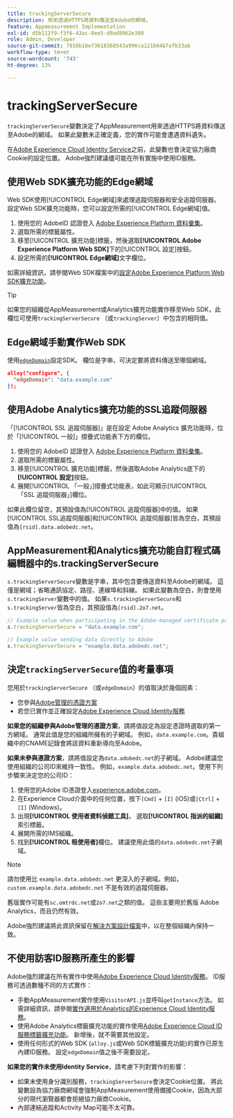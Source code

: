 ```yaml
---
title: trackingServerSecure
description: 用來透過HTTPS將資料傳送至Adobe的網域。
feature: Appmeasurement Implementation
exl-id: d5b112f9-f3f6-43ac-8ee5-d9ad8062e380
role: Admin, Developer
source-git-commit: 7918b18e73618368543a996ca121b64b7afb33ab
workflow-type: tm+mt
source-wordcount: '743'
ht-degree: 13%

---
```


# trackingServerSecure

`trackingServerSecure`變數決定了AppMeasurement用來透過HTTPS將資料傳送至Adobe的網域。 如果此變數未正確定義，您的實作可能會遭遇資料遺失。

在[Adobe Experience Cloud Identity Service](https://experienceleague.adobe.com/en/docs/id-service/using/home)之前，此變數也會決定協力廠商Cookie的設定位置。 Adobe強烈建議儘可能在所有實施中使用ID服務。

## 使用Web SDK擴充功能的Edge網域

Web SDK使用[!UICONTROL Edge網域]來處理追蹤伺服器和安全追蹤伺服器。 設定Web SDK擴充功能時，您可以設定所需的[!UICONTROL Edge網域]值。

1. 使用您的 AdobeID 認證登入 [Adobe Experience Platform 資料彙集](https://experience.adobe.com/data-collection)。
1. 選取所需的標籤屬性。
1. 移至[!UICONTROL 擴充功能]標籤，然後選取&#x200B;**[!UICONTROL Adobe Experience Platform Web SDK]**&#x200B;下的[!UICONTROL 設定]按鈕。
1. 設定所需的&#x200B;**[!UICONTROL Edge網域]**&#x200B;文字欄位。

如需詳細資訊，請參閱Web SDK檔案中的[設定Adobe Experience Platform Web SDK擴充功能](https://experienceleague.adobe.com/docs/experience-platform/edge/extension/web-sdk-extension-configuration.html?lang=zh-Hant)。

>[!TIP]
>
>如果您的組織從AppMeasurement或Analytics擴充功能實作移至Web SDK，此欄位可使用`trackingServerSecure` （或`trackingServer`）中包含的相同值。

## Edge網域手動實作Web SDK

使用[`edgeDomain`](https://experienceleague.adobe.com/en/docs/experience-platform/web-sdk/commands/configure/edgedomain)設定SDK。 欄位是字串，可決定要將資料傳送至哪個網域。

```json
alloy("configure", {
  "edgeDomain": "data.example.com"
});
```

## 使用Adobe Analytics擴充功能的SSL追蹤伺服器

「[!UICONTROL SSL 追蹤伺服器]」是在設定 Adobe Analytics 擴充功能時，位於「[!UICONTROL 一般]」摺疊式功能表下方的欄位。

1. 使用您的 AdobeID 認證登入 [Adobe Experience Platform 資料彙集](https://experience.adobe.com/data-collection)。
1. 選取所需的標籤屬性。
1. 移至[!UICONTROL 擴充功能]標籤，然後選取Adobe Analytics底下的&#x200B;**[!UICONTROL 設定]**&#x200B;按鈕。
1. 展開[!UICONTROL 「一般」]摺疊式功能表，如此可顯示[!UICONTROL 「SSL 追蹤伺服器」]欄位。

如果此欄位留空，其預設值為[!UICONTROL 追蹤伺服器]中的值。 如果[!UICONTROL SSL追蹤伺服器]和[!UICONTROL 追蹤伺服器]皆為空白，其預設值為`[rsid].data.adobedc.net`。

## AppMeasurement和Analytics擴充功能自訂程式碼編輯器中的s.trackingServerSecure

`s.trackingServerSecure`變數是字串，其中包含要傳送資料至Adobe的網域。 這僅是網域；省略通訊協定、路徑、連線埠和斜線。 如果此變數為空白，則會使用`s.trackingServer`變數中的值。 如果`s.trackingServerSecure`和`s.trackingServer`皆為空白，其預設值為`[rsid].2o7.net`。

```js
// Example value when participating in the Adobe-managed certificate program
s.trackingServerSecure = "data.example.com";

// Example value sending data directly to Adobe
s.trackingServerSecure = "example.data.adobedc.net";
```

## 決定`trackingServerSecure`值的考量事項

您用於`trackingServerSecure` （或`edgeDomain`）的值取決於幾個因素：

* 您參與[Adobe管理的憑證方案](https://experienceleague.adobe.com/en/docs/core-services/interface/data-collection/adobe-managed-cert)
* 若您已實作並正確設定[Adobe Experience Cloud Identity服務](https://experienceleague.adobe.com/en/docs/id-service/using/home)

**如果您的組織參與Adobe管理的憑證方案**，請將值設定為設定憑證時選取的第一方網域。 通常此值是您的組織所擁有的子網域。 例如，`data.example.com`。貴組織中的CNAME記錄會將該資料重新導向至Adobe。

**如果未參與憑證方案**，請將值設定為`data.adobedc.net`的子網域。 Adobe建議您使用組織的公司ID來維持一致性。 例如，`example.data.adobedc.net`。使用下列步驟來決定您的公司ID：

1. 使用您的Adobe ID憑證登入[experience.adobe.com](https://experience.adobe.com)。
1. 在Experience Cloud介面中的任何位置，按下`[Cmd]` + `[I]` (iOS)或`[Ctrl]` + `[I]` (Windows)。
1. 出現&#x200B;**[!UICONTROL 使用者資料偵錯工具]**。 選取&#x200B;**[!UICONTROL 指派的組織]**&#x200B;索引標籤。
1. 展開所需的IMS組織。
1. 找到&#x200B;**[!UICONTROL 租使用者]**&#x200B;欄位。 建議使用此值的`data.adobedc.net`子網域。

>[!NOTE]
>
>請勿使用比 `example.data.adobedc.net` 更深入的子網域。例如，`custom.example.data.adobedc.net` 不是有效的追蹤伺服器。

舊版實作可能有`sc.omtrdc.net`或`2o7.net`之類的值。 這些主要用於舊版 Adobe Analytics，而且仍然有效。

Adobe強烈建議將此資訊保留在[解決方案設計檔案](../../prepare/solution-design.md)中，以在整個組織內保持一致。

## 不使用訪客ID服務所產生的影響

Adobe強烈建議在所有實作中使用[Adobe Experience Cloud Identity服務](https://experienceleague.adobe.com/en/docs/id-service/using/home)。 ID服務可透過數種不同的方式實作：

* 手動AppMeasurement實作使用`VisitorAPI.js`並呼叫`getInstance`方法。 如需詳細資訊，請參閱[實作適用於Analytics的Experience Cloud Identity服務](https://experienceleague.adobe.com/en/docs/id-service/using/implementation/setup-analytics)。
* 使用Adobe Analytics標籤擴充功能的實作使用[Adobe Experience Cloud ID服務標籤擴充功能](https://experienceleague.adobe.com/en/docs/experience-platform/tags/extensions/client/id-service/overview)。 新增後，就不需要其他設定。
* 使用任何形式的Web SDK (`alloy.js`或Web SDK標籤擴充功能)的實作已原生內建ID服務。 設定`edgeDomain`值之後不需要設定。

**如果您的實作未使用Identity Service**，請考慮下列對實作的影響：

* 如果未使用身分識別服務，`trackingServerSecure`會決定Cookie位置。 將此變數設為協力廠商網域會強制AppMeasurement使用備援Cookie，因為大部分的現代瀏覽器都會拒絕協力廠商Cookie。
* 內部連結追蹤和Activity Map可能不太可靠。
